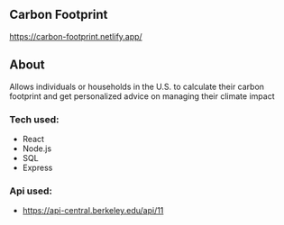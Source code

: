 ## Carbon Footprint

https://carbon-footprint.netlify.app/

## About
Allows individuals or households in the U.S. to calculate their carbon footprint and get personalized advice on managing their climate impact

### Tech used:
- React
- Node.js
- SQL
- Express

### Api used:
- https://api-central.berkeley.edu/api/11 

